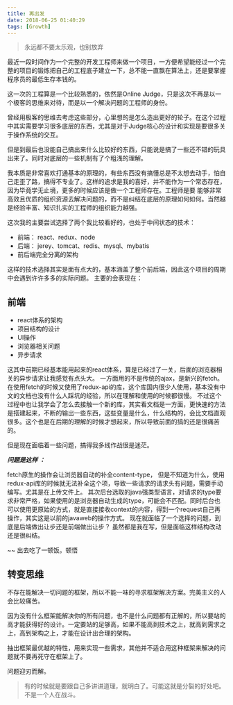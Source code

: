 ```yaml
---
title: 再出发
date: 2018-06-25 01:40:29
tags: [Growth]
---
```


> 永远都不要太乐观，也别放弃

最近一段时间作为一个完整的开发工程师来做一个项目，一方便希望能经过一个完整的项目的锻炼把自己的工程底子建立一下，总不能一直飘在算法上，还是要掌握程序员的最低生存本钱的。

这一次的工程算是一个比较熟悉的，依然是Online Judge，只是这次不再是以一个极客的思维来对待，而是以一个解决问题的工程师的身份。

曾经用极客的思维去考虑这些部分，心里想的是怎么造出更好的轮子。在这个过程中其实需要学习很多底层的东西，尤其是对于Judge核心的设计和实现是要很多关于操作系统的交互。

但是到最后也没能自己搞出来什么比较好的东西，只能说是搞了一些还不错的玩具出来了。同时对底层的一些机制有了个粗浅的理解。

我本质是非常喜欢打通基本的原理的，有些东西没有搞懂总是不太想去动手，怕自己走歪了路，搞得不专业了。这样的追求是我的喜好，并不能作为一个常态存在，因为毕竟学无止境，更多的时候应该是做一个工程师存在。工程师是要
能够非常高效且优质的组织资源去解决问题的，而不是纠结在底层的原理如何如何。当然越是经验丰富、知识扎实的工程师的组织能力越强。


这次我的主要尝试选择了两个我比较看好的，也处于中间状态的技术：

- 前端： react、redux、node
- 后端： jerey、tomcat、redis、mysql、mybatis
- 前后端完全分离的架构

这样的技术选择其实是面有点大的，基本涵盖了整个前后端，因此这个项目的周期中会遇到许许多多的实际问题。
主要的会表现在：

## 前端
    
- react体系的架构
- 项目结构的设计
- UI操作
- 浏览器相关问题
- 异步请求

这其中前期已经基本能用起来的react体系，算是已经过了一关，后面的浏览器相关的异步请求让我感觉有点头大。
一方面用的不是传统的ajax，是新兴的fetch。在使用fetch的时候又使用了redux-api的库，这个库国内很少人使用，基本没有中文的文档也没有什么人踩坑的经验，所以在理解和使用的时候都很慢。
不过这个过程中也让我学会了怎么去接触一个新的库，其实看文档是一方面，更快速的方法是搭建起来，不断的输出一些东西，这些变量是什么，什么结构的，会比文档直观很多。这个也是在后期的理解的时候才想起来，所以导致前面的搞的还是很痛苦的。

但是现在面临着一些问题，搞得我多线作战很是迷茫。

***问题是这样 ：***

fetch原生的操作会让浏览器自动的补全content-type， 但是不知道为什么，使用redux-api库的时候就无法补全这个项，导致一些请求的请求头有问题，需要手动编写。尤其是在上传文件上。
其次后台选取的java强类型语言，对请求的type要求非常严格，如果使用的是浏览器自动生成的type，可能会不匹配。同时后台也可以使用更原始的方式，就是直接接收context的内容，得到一个request自己再操作，其实这是以前的javaweb的操作方式。
现在就面临了一个选择的问题，到底是后端做出让步还是前端做出让步？
虽然都是我在写，但是面临这样结构改动还是很纠结。

~~ 出去吃了一顿饭。顿悟

## 转变思维

不存在能解决一切问题的框架，所以不能一味的寻求框架解决方案。完美主义的人会比较痛苦。

因为没有什么框架能解决你的所有问题，也不是什么问题都有正解的，所以要站的高才能获得好的设计。一定要站的足够高，如果不能高到技术之上，就高到需求之上，高到架构之上，才能在设计出合理的架构。

抽出框架最优越的特性，用来实现一些需求，其他并不适合用这种框架来解决的问题就不要再死守在框架上了。

问题迎刃而解。


> 有的时候就是要跟自己多讲讲道理，就明白了。可能这就是分裂的好处吧。不是一个人在战斗。

